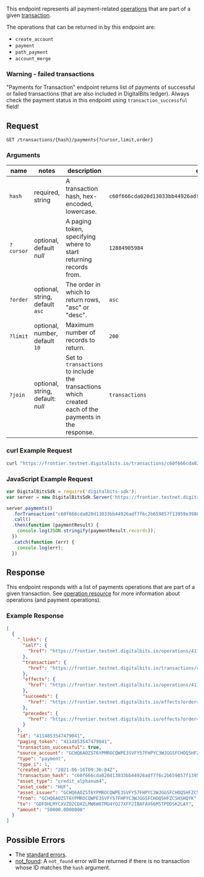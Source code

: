 This endpoint represents all payment-related [operations](https://developers.digitalbits.io/reference/go/services/frontier/internal/docs/reference/resources/operation) that are part
of a given [transaction](https://developers.digitalbits.io/reference/go/services/frontier/internal/docs/reference/resources/transaction).

The operations that can be returned in by this endpoint are:

- `create_account`
- `payment`
- `path_payment`
- `account_merge`

### Warning - failed transactions

"Payments for Transaction" endpoint returns list of payments of successful or failed transactions
(that are also included in DigitalBits ledger). Always check the payment status in this endpoint using
`transaction_successful` field!

## Request

```
GET /transactions/{hash}/payments{?cursor,limit,order}
```

### Arguments

| name | notes | description | example |
| ---- | ----- | ----------- | ------- |
| `hash` | required, string | A transaction hash, hex-encoded, lowercase. | `c60f666cda020d13033bb44926adf7f6c2b659857f13959e3988351055c0b52f` |
| `?cursor` | optional, default _null_ | A paging token, specifying where to start returning records from. | `12884905984` |
| `?order` | optional, string, default `asc` | The order in which to return rows, "asc" or "desc". | `asc` |
| `?limit` | optional, number, default `10` | Maximum number of records to return. | `200` |
| `?join` | optional, string, default: _null_ | Set to `transactions` to include the transactions which created each of the payments in the response. | `transactions` |

### curl Example Request

```sh
curl "https://frontier.testnet.digitalbits.io/transactions/c60f666cda020d13033bb44926adf7f6c2b659857f13959e3988351055c0b52f/payments"
```

### JavaScript Example Request

```javascript
var DigitalBitsSdk = require('digitalbits-sdk');
var server = new DigitalBitsSdk.Server('https://frontier.testnet.digitalbits.io');

server.payments()
  .forTransaction("c60f666cda020d13033bb44926adf7f6c2b659857f13959e3988351055c0b52f")
  .call()
  .then(function (paymentResult) {
    console.log(JSON.stringify(paymentResult.records));
  })
  .catch(function (err) {
    console.log(err);
  })
```

## Response

This endpoint responds with a list of payments operations that are part of a given transaction. See
[operation resource](https://developers.digitalbits.io/reference/go/services/frontier/internal/docs/reference/resources/operation) for more information about operations (and payment
operations).

### Example Response

```json
[
  {
    "_links": {
      "self": {
        "href": "https://frontier.testnet.digitalbits.io/operations/4114853547479041"
      },
      "transaction": {
        "href": "https://frontier.testnet.digitalbits.io/transactions/c60f666cda020d13033bb44926adf7f6c2b659857f13959e3988351055c0b52f"
      },
      "effects": {
        "href": "https://frontier.testnet.digitalbits.io/operations/4114853547479041/effects"
      },
      "succeeds": {
        "href": "https://frontier.testnet.digitalbits.io/effects?order=desc&cursor=4114853547479041"
      },
      "precedes": {
        "href": "https://frontier.testnet.digitalbits.io/effects?order=asc&cursor=4114853547479041"
      }
    },
    "id": "4114853547479041",
    "paging_token": "4114853547479041",
    "transaction_successful": true,
    "source_account": "GCHQ6AOZST6YPMROCQWPE3SVFY57FHPYC3WJGGSFCHOQ5HFZC5HSHQYK",
    "type": "payment",
    "type_i": 1,
    "created_at": "2021-06-16T09:36:04Z",
    "transaction_hash": "c60f666cda020d13033bb44926adf7f6c2b659857f13959e3988351055c0b52f",
    "asset_type": "credit_alphanum4",
    "asset_code": "HUF",
    "asset_issuer": "GCHQ6AOZST6YPMROCQWPE3SVFY57FHPYC3WJGGSFCHOQ5HFZC5HSHQYK",
    "from": "GCHQ6AOZST6YPMROCQWPE3SVFY57FHPYC3WJGGSFCHOQ5HFZC5HSHQYK",
    "to": "GDFOHLMYCXVZD2CDXZLMW6W6TMU4YO27XFF2IBAFAV66MSTPDDSK2LAY",
    "amount": "50000.0000000"
  }
]
```

## Possible Errors

- The [standard errors](https://developers.digitalbits.io/reference/go/services/frontier/internal/docs/reference/errors#standard-errors).
- [not_found](https://developers.digitalbits.io/reference/go/services/frontier/internal/docs/reference/errors/not-found): A `not_found` error will be returned if there is no
  transaction whose ID matches the `hash` argument.

